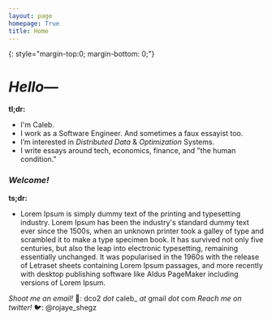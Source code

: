 ```yaml
---
layout: page
homepage: True
title: Home
---
```


{: style="margin-top:0; margin-bottom: 0;"}

# _Hello—_ 
**tl;dr:**
- I'm Caleb.
- I work as a Software Engineer. And sometimes a faux essayist too.
- I’m interested in _Distributed Data_ & _Optimization_ Systems.
- I write essays around tech, economics, finance, and "the human condition."

### _Welcome!_
**ts;dr:**
- Lorem Ipsum is simply dummy text of the printing and typesetting industry. Lorem Ipsum has been the industry's standard dummy text ever since the 1500s, when an unknown printer took a galley of type and scrambled it to make a type specimen book. It has survived not only five centuries, but also the leap into electronic typesetting, remaining essentially unchanged. It was popularised in the 1960s with the release of Letraset sheets containing Lorem Ipsum passages, and more recently with desktop publishing software like Aldus PageMaker including versions of Lorem Ipsum.

_Shoot me an email!_ 
📩: dco2 _dot_ caleb_ _at_ gmail _dot_ com 
_Reach me on twitter!_ 
🐦: @rojaye_shegz 
